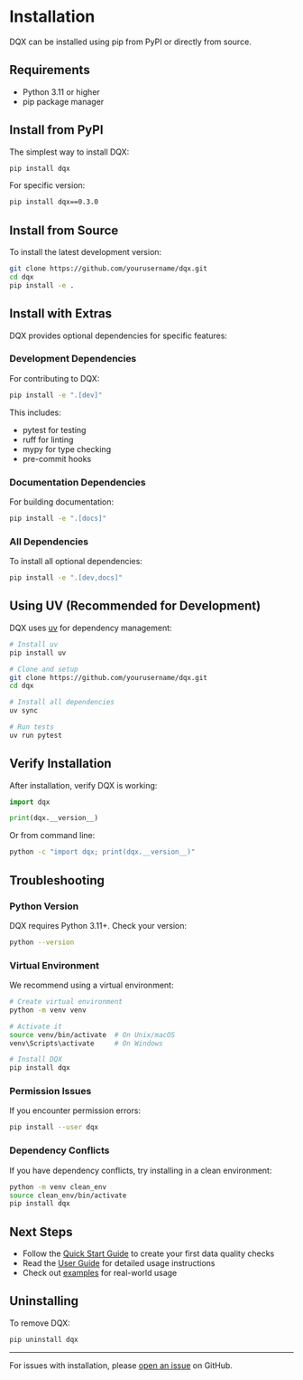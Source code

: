 # Installation

DQX can be installed using pip from PyPI or directly from source.

## Requirements

- Python 3.11 or higher
- pip package manager

## Install from PyPI

The simplest way to install DQX:

```bash
pip install dqx
```

For specific version:

```bash
pip install dqx==0.3.0
```

## Install from Source

To install the latest development version:

```bash
git clone https://github.com/yourusername/dqx.git
cd dqx
pip install -e .
```

## Install with Extras

DQX provides optional dependencies for specific features:

### Development Dependencies

For contributing to DQX:

```bash
pip install -e ".[dev]"
```

This includes:
- pytest for testing
- ruff for linting
- mypy for type checking
- pre-commit hooks

### Documentation Dependencies

For building documentation:

```bash
pip install -e ".[docs]"
```

### All Dependencies

To install all optional dependencies:

```bash
pip install -e ".[dev,docs]"
```

## Using UV (Recommended for Development)

DQX uses [uv](https://github.com/astral-sh/uv) for dependency management:

```bash
# Install uv
pip install uv

# Clone and setup
git clone https://github.com/yourusername/dqx.git
cd dqx

# Install all dependencies
uv sync

# Run tests
uv run pytest
```

## Verify Installation

After installation, verify DQX is working:

```python
import dqx

print(dqx.__version__)
```

Or from command line:

```bash
python -c "import dqx; print(dqx.__version__)"
```

## Troubleshooting

### Python Version

DQX requires Python 3.11+. Check your version:

```bash
python --version
```

### Virtual Environment

We recommend using a virtual environment:

```bash
# Create virtual environment
python -m venv venv

# Activate it
source venv/bin/activate  # On Unix/macOS
venv\Scripts\activate     # On Windows

# Install DQX
pip install dqx
```

### Permission Issues

If you encounter permission errors:

```bash
pip install --user dqx
```

### Dependency Conflicts

If you have dependency conflicts, try installing in a clean environment:

```bash
python -m venv clean_env
source clean_env/bin/activate
pip install dqx
```

## Next Steps

- Follow the [Quick Start Guide](quickstart.md) to create your first data quality checks
- Read the [User Guide](user-guide.md) for detailed usage instructions
- Check out [examples](https://github.com/yourusername/dqx/tree/main/examples) for real-world usage

## Uninstalling

To remove DQX:

```bash
pip uninstall dqx
```

---

For issues with installation, please [open an issue](https://github.com/yourusername/dqx/issues) on GitHub.
